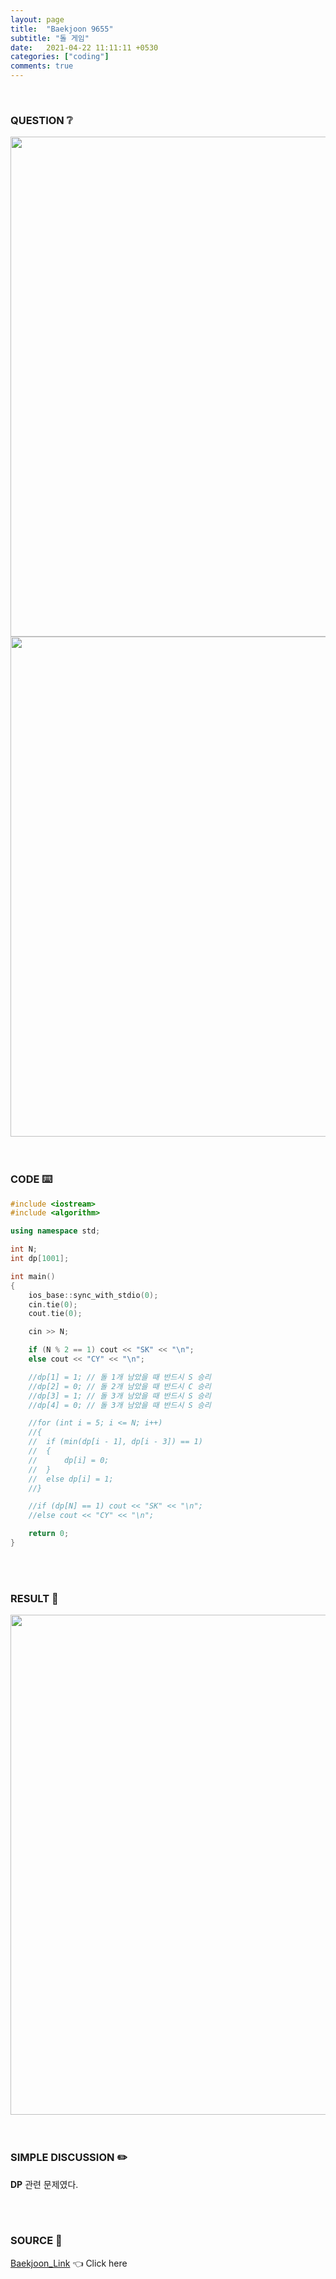 ```yaml
---
layout: page
title:  "Baekjoon 9655"
subtitle: "돌 게임"
date:   2021-04-22 11:11:11 +0530
categories: ["coding"]
comments: true
---
```


<br>

### QUESTION ❔

<img src="{{ '/assets/baekjoon/9655.jpg' }}" style="width: 800px; height: auto; margin-left: auto; margin-right: auto; display: block;">
<img src="{{ '/assets/baekjoon/9655a.jpg' }}" style="width: 800px; height: auto; margin-left: auto; margin-right: auto; display: block;">  

<br>
<br>

### CODE ⌨️

```c++
#include <iostream>
#include <algorithm>

using namespace std;

int N;
int dp[1001];

int main()
{
	ios_base::sync_with_stdio(0);
	cin.tie(0);
	cout.tie(0);

	cin >> N;

	if (N % 2 == 1) cout << "SK" << "\n";
	else cout << "CY" << "\n";

	//dp[1] = 1; // 돌 1개 남았을 때 반드시 S 승리
	//dp[2] = 0; // 돌 2개 남았을 때 반드시 C 승리
	//dp[3] = 1; // 돌 3개 남았을 때 반드시 S 승리
	//dp[4] = 0; // 돌 3개 남았을 때 반드시 S 승리

	//for (int i = 5; i <= N; i++)
	//{
	//	if (min(dp[i - 1], dp[i - 3]) == 1)
	//	{
	//		dp[i] = 0;
	//	}
	//	else dp[i] = 1;
	//}

	//if (dp[N] == 1) cout << "SK" << "\n";
	//else cout << "CY" << "\n";

	return 0;
}
```  

<br>
<br>

### RESULT 💛

<img src="{{ '/assets/baekjoon/9655r.jpg' }}" style="width: 800px; height: auto; margin-left: auto; margin-right: auto; display: block;">  

<br>
<br>

### SIMPLE DISCUSSION ✏️

**DP** 관련 문제였다.  

<br>
<br>

### SOURCE 💎

[Baekjoon_Link][link] 👈 Click here  

<br>

<script src="https://utteranc.es/client.js"
        repo="DCherish/DCherish.github.io"
        issue-term="pathname"
        theme="boxy-light"
        crossorigin="anonymous"
        async>
</script>

[link]: https://www.acmicpc.net/problem/9655